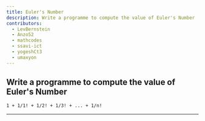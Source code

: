 ```yaml
---
title: Euler's Number
description: Write a programme to compute the value of Euler's Number
contributors:
  - LevBernstein
  - Anzo52
  - mathcodes
  - ssavi-ict
  - yogeshCt3
  - umaxyon
---
```


## Write a programme to compute the value of Euler's Number

```txt
1 + 1/1! + 1/2! + 1/3! + ... + 1/n!
```

---
